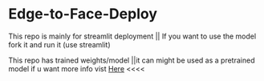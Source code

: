 # Edge-to-Face-Deploy
This repo is mainly for streamlit deployment || If you want to use the model fork it and run it (use streamlit)

This repo has trained weights/model ||it can might be used as a pretrained model if u want more info vist [Here](https://github.com/PluzNtp/Edge-to-Face) <<<<
